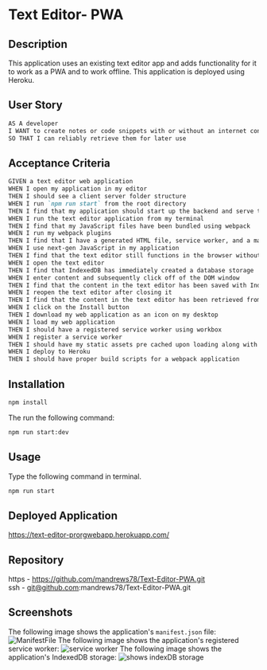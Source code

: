 # Text Editor- PWA

## Description
This application uses an existing text editor app and adds functionality for it to work as a PWA and to work offline. This application is deployed using Heroku.

## User Story

```md
AS A developer
I WANT to create notes or code snippets with or without an internet connection
SO THAT I can reliably retrieve them for later use
```

## Acceptance Criteria

```md
GIVEN a text editor web application
WHEN I open my application in my editor
THEN I should see a client server folder structure
WHEN I run `npm run start` from the root directory
THEN I find that my application should start up the backend and serve the client
WHEN I run the text editor application from my terminal
THEN I find that my JavaScript files have been bundled using webpack
WHEN I run my webpack plugins
THEN I find that I have a generated HTML file, service worker, and a manifest file
WHEN I use next-gen JavaScript in my application
THEN I find that the text editor still functions in the browser without errors
WHEN I open the text editor
THEN I find that IndexedDB has immediately created a database storage
WHEN I enter content and subsequently click off of the DOM window
THEN I find that the content in the text editor has been saved with IndexedDB
WHEN I reopen the text editor after closing it
THEN I find that the content in the text editor has been retrieved from our IndexedDB
WHEN I click on the Install button
THEN I download my web application as an icon on my desktop
WHEN I load my web application
THEN I should have a registered service worker using workbox
WHEN I register a service worker
THEN I should have my static assets pre cached upon loading along with subsequent pages and static assets
WHEN I deploy to Heroku
THEN I should have proper build scripts for a webpack application
```

## Installation
```md
npm install
```
The run the following command:  
```md
npm run start:dev
```

## Usage
Type the following command in terminal.
```md
npm run start
```
## Deployed Application
https://text-editor-prorgwebapp.herokuapp.com/

## Repository
https - https://github.com/mandrews78/Text-Editor-PWA.git    
ssh - git@github.com:mandrews78/Text-Editor-PWA.git


## Screenshots

The following image shows the application's `manifest.json` file:
![ManifestFile](https://user-images.githubusercontent.com/70594281/194132518-d83b1fd2-e97e-420e-99c7-48fcbb4bdab6.png)
The following image shows the application's registered service worker:
![service worker](https://user-images.githubusercontent.com/70594281/194132531-a87e70f5-fd9d-429e-945b-c9921667e6aa.png)
The following image shows the application's IndexedDB storage:
![shows indexDB storage](https://user-images.githubusercontent.com/70594281/194132542-b38f962f-5371-4a29-9038-5cbf01870763.png)
